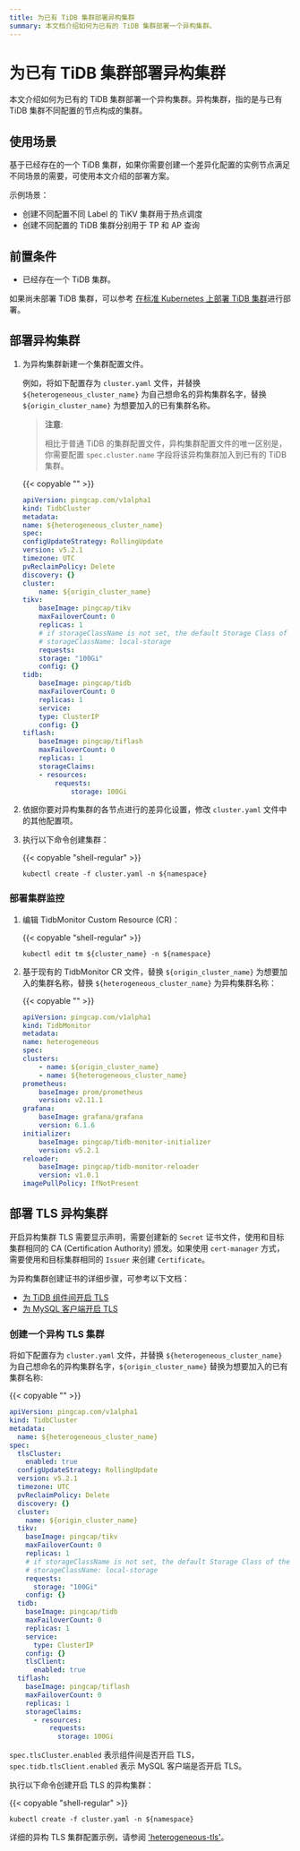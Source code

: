 ```yaml
---
title: 为已有 TiDB 集群部署异构集群
summary: 本文档介绍如何为已有的 TiDB 集群部署一个异构集群。
---
```


# 为已有 TiDB 集群部署异构集群

本文介绍如何为已有的 TiDB 集群部署一个异构集群。异构集群，指的是与已有 TiDB 集群不同配置的节点构成的集群。

## 使用场景

基于已经存在的一个 TiDB 集群，如果你需要创建一个差异化配置的实例节点满足不同场景的需要，可使用本文介绍的部署方案。

示例场景：

- 创建不同配置不同 Label 的 TiKV 集群用于热点调度
- 创建不同配置的 TiDB 集群分别用于 TP 和 AP 查询

## 前置条件

* 已经存在一个 TiDB 集群。

如果尚未部署 TiDB 集群，可以参考 [在标准 Kubernetes 上部署 TiDB 集群](deploy-on-general-kubernetes.md)进行部署。

## 部署异构集群

1. 为异构集群新建一个集群配置文件。

    例如，将如下配置存为 `cluster.yaml` 文件，并替换 `${heterogeneous_cluster_name}` 为自己想命名的异构集群名字，替换 `${origin_cluster_name}` 为想要加入的已有集群名称。

    > **注意**:
    >
    > 相比于普通 TiDB 的集群配置文件，异构集群配置文件的唯一区别是，你需要配置 `spec.cluster.name` 字段将该异构集群加入到已有的 TiDB 集群。

    {{< copyable "" >}}

    ```yaml
    apiVersion: pingcap.com/v1alpha1
    kind: TidbCluster
    metadata:
    name: ${heterogeneous_cluster_name}
    spec:
    configUpdateStrategy: RollingUpdate
    version: v5.2.1
    timezone: UTC
    pvReclaimPolicy: Delete
    discovery: {}
    cluster:
        name: ${origin_cluster_name}
    tikv:
        baseImage: pingcap/tikv
        maxFailoverCount: 0
        replicas: 1
        # if storageClassName is not set, the default Storage Class of the Kubernetes cluster will be used
        # storageClassName: local-storage
        requests:
        storage: "100Gi"
        config: {}
    tidb:
        baseImage: pingcap/tidb
        maxFailoverCount: 0
        replicas: 1
        service:
        type: ClusterIP
        config: {}
    tiflash:
        baseImage: pingcap/tiflash
        maxFailoverCount: 0
        replicas: 1
        storageClaims:
        - resources:
            requests:
                storage: 100Gi
    ```

2. 依据你要对异构集群的各节点进行的差异化设置，修改 `cluster.yaml` 文件中的其他配置项。

3. 执行以下命令创建集群：

    {{< copyable "shell-regular" >}}

    ```shell
    kubectl create -f cluster.yaml -n ${namespace}
    ```

### 部署集群监控

1. 编辑 TidbMonitor Custom Resource (CR)：

    {{< copyable "shell-regular" >}}

    ```shell
    kubectl edit tm ${cluster_name} -n ${namespace}
    ```

2. 基于现有的 TidbMonitor CR 文件，替换 `${origin_cluster_name}` 为想要加入的集群名称，替换 `${heterogeneous_cluster_name}` 为异构集群名称：

    {{< copyable "" >}}

    ```yaml
    apiVersion: pingcap.com/v1alpha1
    kind: TidbMonitor
    metadata:
    name: heterogeneous
    spec:
    clusters:
        - name: ${origin_cluster_name}
        - name: ${heterogeneous_cluster_name}
    prometheus:
        baseImage: prom/prometheus
        version: v2.11.1
    grafana:
        baseImage: grafana/grafana
        version: 6.1.6
    initializer:
        baseImage: pingcap/tidb-monitor-initializer
        version: v5.2.1
    reloader:
        baseImage: pingcap/tidb-monitor-reloader
        version: v1.0.1
    imagePullPolicy: IfNotPresent
    ```

## 部署 TLS 异构集群

开启异构集群 TLS 需要显示声明，需要创建新的 `Secret` 证书文件，使用和目标集群相同的 CA (Certification Authority) 颁发。如果使用 `cert-manager` 方式，需要使用和目标集群相同的 `Issuer` 来创建 `Certificate`。

为异构集群创建证书的详细步骤，可参考以下文档：

- [为 TiDB 组件间开启 TLS](enable-tls-between-components.md)
- [为 MySQL 客户端开启 TLS](enable-tls-for-mysql-client.md)

### 创建一个异构 TLS 集群

将如下配置存为 `cluster.yaml` 文件，并替换 `${heterogeneous_cluster_name}` 为自己想命名的异构集群名字，`${origin_cluster_name}` 替换为想要加入的已有集群名称:

{{< copyable "" >}}

```yaml
apiVersion: pingcap.com/v1alpha1
kind: TidbCluster
metadata:
  name: ${heterogeneous_cluster_name}
spec:
  tlsCluster:
    enabled: true
  configUpdateStrategy: RollingUpdate
  version: v5.2.1
  timezone: UTC
  pvReclaimPolicy: Delete
  discovery: {}
  cluster:
    name: ${origin_cluster_name}
  tikv:
    baseImage: pingcap/tikv
    maxFailoverCount: 0
    replicas: 1
    # if storageClassName is not set, the default Storage Class of the Kubernetes cluster will be used
    # storageClassName: local-storage
    requests:
      storage: "100Gi"
    config: {}
  tidb:
    baseImage: pingcap/tidb
    maxFailoverCount: 0
    replicas: 1
    service:
      type: ClusterIP
    config: {}
    tlsClient:
      enabled: true
  tiflash:
    baseImage: pingcap/tiflash
    maxFailoverCount: 0
    replicas: 1
    storageClaims:
      - resources:
          requests:
            storage: 100Gi
```

`spec.tlsCluster.enabled` 表示组件间是否开启 TLS，`spec.tidb.tlsClient.enabled` 表示 MySQL 客户端是否开启 TLS。

执行以下命令创建开启 TLS 的异构集群：

{{< copyable "shell-regular" >}}

```shell
kubectl create -f cluster.yaml -n ${namespace}
```

详细的异构 TLS 集群配置示例，请参阅 ['heterogeneous-tls'](https://github.com/pingcap/tidb-operator/tree/master/examples/heterogeneous-tls)。
